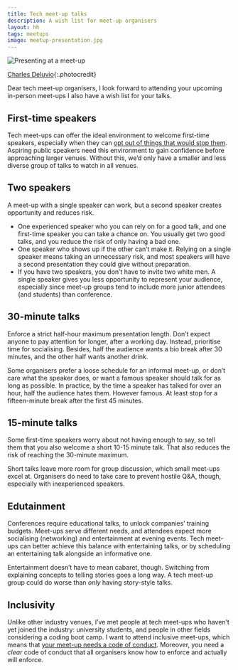 ```yaml
---
title: Tech meet-up talks
description: A wish list for meet-up organisers
layout: hh
tags: meetups
image: meetup-presentation.jpg
---
```


![Presenting at a meet-up](meetup-presentation.jpg)

[Charles Deluvio](https://unsplash.com/photos/wn7dOzUh3Rs){:.photocredit}


<!--
1. Welcome first-time speakers
2. Invite two speakers (and not two white guys)
3. Strict 30-minute maximum talk length
4. Welcome 15-minute talks, especially from first-time speakers
5. Schedule presentations that are entertaining, not only educational
6. Allocate more time to socialising than to presentations
7. Adopt a clear code of conduct
-->

Dear tech meet-up organisers, I look forward to attending your upcoming in-person meet-ups
I also have a wish list for your talks.

## First-time speakers

Tech meet-ups can offer the ideal environment to welcome first-time speakers, especially when they can 
[opt out of things that would stop them](public-speaking-fears).
Aspiring public speakers need this environment to gain confidence before approaching larger venues.
Without this, we’d only have a smaller and less diverse group of talks to watch in all venues.

## Two speakers

A meet-up with a single speaker can work, but a second speaker creates opportunity and reduces risk.

* One experienced speaker who you can rely on for a good talk, and one first-time speaker you can take a chance on.
  You usually get two good talks, and you reduce the risk of only having a bad one.
* One speaker who shows up if the other can’t make it. Relying on a single speaker means taking an unnecessary risk, and most speakers will have a second presentation they could give without preparation.
* If you have two speakers, you don’t have to invite two white men.
  A single speaker gives you less opportunity to represent your audience, especially since meet-up groups tend to include more junior attendees (and students) than conference.

## 30-minute talks

Enforce a strict half-hour maximum presentation length.
Don’t expect anyone to pay attention for longer, after a working day.
Instead, prioritise time for socialising.
Besides, half the audience wants a bio break after 30 minutes, and the other half wants another drink.

Some organisers prefer a loose schedule for an informal meet-up, or don’t care what the speaker does, or want a famous speaker should talk for as long as possible.
In practice, by the time a speaker has talked for over an hour, half the audience hates them.
However famous.
At least stop for a fifteen-minute break after the first 45 minutes.

## 15-minute talks

Some first-time speakers worry about not having enough to say, so tell them that you also welcome a short 10-15 minute talk.
That also reduces the risk of reaching the 30-minute maximum.

Short talks leave more room for group discussion, which small meet-ups excel at.
Organisers do need to take care to prevent hostile Q&A, though, especially with inexperienced speakers.

## Edutainment

Conferences require educational talks, to unlock companies’ training budgets.
Meet-ups serve different needs, and attendees expect more socialising (networking) and entertainment at evening events.
Tech meet-ups can better achieve this balance with entertaining talks, or by scheduling an entertaining talk alongside an informative one.

Entertainment doesn’t have to mean cabaret, though.
Switching from explaining concepts to telling stories goes a long way.
A tech meet-up group could do worse than _only_ having story-style talks.

## Inclusivity

Unlike other industry venues, I’ve met people at tech meet-ups who haven’t yet joined the industry:
university students, and people in other fields considering a coding boot camp.
I want to attend inclusive meet-ups, which means that
[your meet-up needs a code of conduct](https://medium.com/@mikebroberts/give-your-meetup-a-code-of-conduct-d47143429e3a).
Moreover, you need a _clear_ code of conduct that all organisers know how to enforce and actually will enforce.
